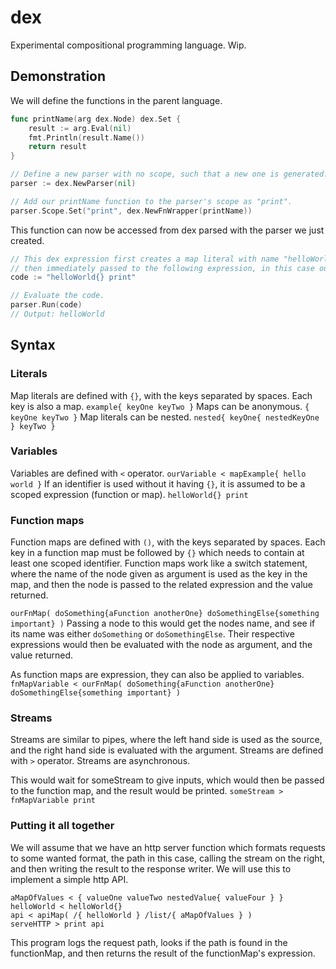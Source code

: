 # dex

Experimental compositional programming language. Wip.

## Demonstration

We will define the functions in the parent language.

```go
func printName(arg dex.Node) dex.Set {
	result := arg.Eval(nil)
	fmt.Println(result.Name())
	return result
}

// Define a new parser with no scope, such that a new one is generated.
parser := dex.NewParser(nil)

// Add our printName function to the parser's scope as "print".
parser.Scope.Set("print", dex.NewFnWrapper(printName))
```

This function can now be accessed from dex parsed with the parser we just created.

```go
// This dex expression first creates a map literal with name "helloWorld", which is
// then immediately passed to the following expression, in this case our print function.
code := "helloWorld{} print"

// Evaluate the code.
parser.Run(code)
// Output: helloWorld
```


## Syntax

### Literals

Map literals are defined with `{}`, with the keys separated by spaces. Each key is also a map.
`example{ keyOne keyTwo }`
Maps can be anonymous.
`{ keyOne keyTwo }`
Map literals can be nested.
`nested{ keyOne{ nestedKeyOne } keyTwo }`

### Variables

Variables are defined with `<` operator.
`ourVariable < mapExample{ hello world }`
If an identifier is used without it having `{}`, it is assumed to be a scoped expression (function or map).
`helloWorld{} print`

### Function maps

Function maps are defined with `()`, with the keys separated by spaces. Each key in a function map must be followed by `{}` which needs to contain at least one scoped identifier. Function maps work like a switch statement, where the name of the node given as argument is used as the key in the map, and then the node is passed to the related expression and the value returned.

`ourFnMap( doSomething{aFunction anotherOne} doSomethingElse{something important} )`
Passing a node to this would get the nodes name, and see if its name was either `doSomething` or `doSomethingElse`. Their respective expressions would then be evaluated with the node as argument, and the value returned.

As function maps are expression, they can also be applied to variables.
`fnMapVariable < ourFnMap( doSomething{aFunction anotherOne} doSomethingElse{something important} )`

### Streams

Streams are similar to pipes, where the left hand side is used as the source, and the right hand side is evaluated with the argument. Streams are defined with `>` operator. Streams are asynchronous.

This would wait for someStream to give inputs, which would then be passed to the function map, and the result would be printed.
`someStream > fnMapVariable print`


### Putting it all together

We will assume that we have an http server function which formats requests to some wanted format, the path in this case, calling the stream on the right, and then writing the result to the response writer. We will use this to implement a simple http API.

```
aMapOfValues < { valueOne valueTwo nestedValue{ valueFour } }
helloWorld < helloWorld{}
api < apiMap( /{ helloWorld } /list/{ aMapOfValues } )
serveHTTP > print api
```
This program logs the request path, looks if the path is found in the functionMap, and then returns the result of the functionMap's expression.

